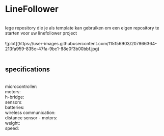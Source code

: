 # LineFollower
<br />
lege repository die je als template kan gebruiken om een eigen repository te starten voor uw linefollower project
<br />
<br />![plot](https://user-images.githubusercontent.com/115156903/207866364-213fa959-835c-47fa-9bc1-88e0f3b00bbf.jpg)

<br />
<br />
  
## specifications
<br />
microcontroller:
<br />
motors: 
<br />
h-bridge:
<br />
sensors:
<br />
batteries:
<br />
wireless communication:
<br />
distance sensor - motors:
<br />
weight:
<br />
speed: 
<br />
